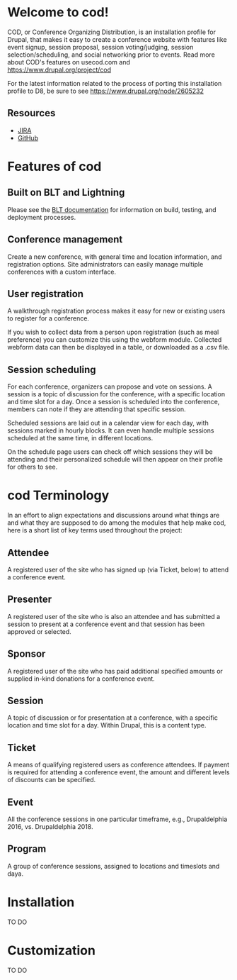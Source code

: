 # Welcome to cod!
COD, or Conference Organizing Distribution, is an installation profile for 
Drupal, that makes it easy to create a conference website with features 
like event signup, session proposal, session voting/judging, session 
selection/scheduling, and social networking prior to events. Read more 
about COD's features on usecod.com and https://www.drupal.org/project/cod

For the latest information related to the process of porting this
installation profile to D8, be sure to see https://www.drupal.org/node/2605232

## Resources

* [JIRA](https://drupalcod.atlassian.net/secure/RapidBoard.jspa?rapidView=11&projectKey=COD)
* [GitHub](https://github.com/drupal-cod/cod)

# Features of cod
## Built on BLT and Lightning
Please see the [BLT documentation](http://blt.readthedocs.io/en/latest/) for information on build, testing, and deployment processes.

## Conference management
Create a new conference, with general time and location information, and 
registration options.  Site administrators can easily manage multiple
conferences with a custom interface.

## User registration
A walkthrough registration process makes it easy for new or existing users
to register for a conference.

If you wish to collect data from a person upon registration (such as meal 
preference) you can customize this using the webform module.  Collected webform
data can then be displayed in a table, or downloaded as a .csv file.

## Session scheduling
For each conference, organizers can propose and vote on sessions. A session is 
a topic of discussion for the conference, with a specific location and time 
slot for a day. Once a session is scheduled into the conference, members can 
note if they are attending that specific session.

Scheduled sessions are laid out in a calendar view for each day, with sessions 
marked in hourly blocks.  It can even handle multiple sessions scheduled at the 
same time, in different locations.

On the schedule page users can check off which sessions they will be attending 
and their personalized schedule will then appear on their profile for others 
to see.

# cod Terminology
In an effort to align expectations and discussions around what things are
and what they are supposed to do among the modules that help make cod, here
is a short list of key terms used throughout the project:

## Attendee
A registered user of the site who has signed up (via Ticket, below) to attend
a conference event. 

## Presenter
A registered user of the site who is also an attendee and has submitted a 
session to present at a conference event and that session has been approved
or selected.

## Sponsor
A registered user of the site who has paid additional specified amounts or 
supplied in-kind donations for a conference event. 

## Session
A topic of discussion or for presentation at a conference, with a specific 
location and time slot for a day. Within Drupal, this is a content type.

## Ticket
A means of qualifying registered users as conference attendees. If payment
is required for attending a conference event, the amount and different levels
of discounts can be specified.

## Event
All the conference sessions in one particular timeframe, e.g., Drupaldelphia 
2016, vs. Drupaldelphia 2018.

## Program
A group of conference sessions, assigned to locations and timeslots and daya.

# Installation
TO DO

# Customization
TO DO



